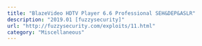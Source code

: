 ```yaml
---
title: "BlazeVideo HDTV Player 6.6 Professional SEH&DEP&ASLR"
description: "2019.01 [fuzzysecurity]"
url: "http://fuzzysecurity.com/exploits/11.html"
category: "Miscellaneous"
---
```

